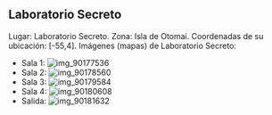 ## Laboratorio Secreto
Lugar: Laboratorio Secreto.
Zona: Isla de Otomai.
Coordenadas de su ubicación: [-55,4].
Imágenes (mapas) de Laboratorio Secreto:
- Sala 1: ![img_90177536](https://media.discordapp.net/attachments/1115311447145193482/1115370145737621545/90177536.jpg)
- Sala 2: ![img_90178560](https://media.discordapp.net/attachments/1115311447145193482/1115370147805409392/90178560.jpg)
- Sala 3: ![img_90179584](https://media.discordapp.net/attachments/1115311447145193482/1115370149286006935/90179584.jpg)
- Sala 4: ![img_90180608](https://media.discordapp.net/attachments/1115311447145193482/1115370170605649961/90180608.jpg)
- Salida: ![img_90181632](https://media.discordapp.net/attachments/1115311447145193482/1115370173768147044/90181632.jpg)